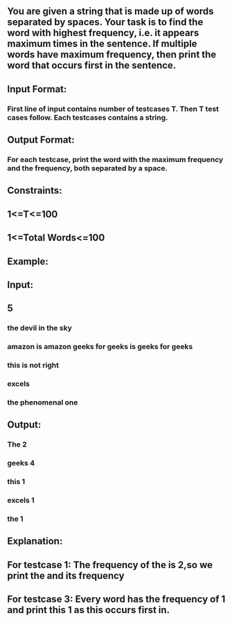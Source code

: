 ## You are given a string that is made up of words separated by spaces. Your task is to find the word with highest frequency, i.e. it appears maximum times in the sentence. If multiple words have maximum frequency, then print the word that occurs first in the sentence.
## Input Format:
### First line of input contains number of testcases T. Then T test cases follow. Each testcases contains a string.
## Output Format:
### For each testcase, print   the word with the maximum frequency and the frequency, both separated by a space.
## Constraints:
## 1<=T<=100
## 1<=Total Words<=100
## Example:
## Input:
## 5
### the devil in the sky
### amazon is amazon geeks for geeks is geeks for geeks
### this is not right
### excels
### the phenomenal one
## Output:
### The 2
### geeks 4
### this 1
### excels 1
### the 1
## Explanation:
## For testcase 1: The frequency of the is 2,so we print the and its frequency
## For testcase 3: Every word has the frequency of 1 and print this 1 as  this occurs first in.

